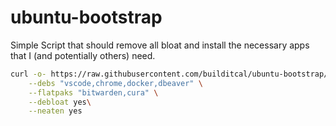 # ubuntu-bootstrap
Simple Script that should remove all bloat and install the necessary apps that I (and potentially others) need.

```bash
curl -o- https://raw.githubusercontent.com/builditcal/ubuntu-bootstrap/refs/heads/24.04/start.sh | bash -s -- \
    --debs "vscode,chrome,docker,dbeaver" \
    --flatpaks "bitwarden,cura" \
    --debloat yes\
    --neaten yes
```